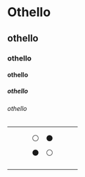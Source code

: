 # Othello
## othello
### othello
#### othello
##### othello
###### othello


|||||||||
|---|---|---|---|---|---|---|---|
|||||||||
|||||||||
||||:white_circle:|:black_circle:||||
||||:black_circle:|:white_circle:||||
|||||||||
|||||||||
|||||||||

